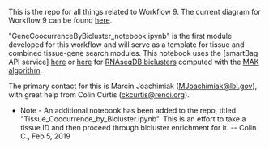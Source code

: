 This is the repo for all things related to Workflow 9. The current diagram for Workflow 9 can be found [here](https://www.lucidchart.com/documents/edit/22689882-2099-4acb-961a-fa6202f2cfd8/0).

"GeneCoocurrenceByBicluster_notebook.ipynb" is the first module developed for this workflow and will serve as a template for tissue and combined tissue-gene search modules.
This notebook uses the [smartBag API service] [here](https://smartbag.ncats.io/apidocs/) or [here](https://bicluster.renci.org/apidocs/) for [RNAseqDB biclusters](https://github.com/realmarcin/MAK_results/tree/master/results/RNAseqDB) computed with the [MAK algorithm](https://www.osti.gov/biblio/1347092-massive-associative-biclustering-mak-v1).

The primary contact for this is Marcin Joachimiak (MJoachimiak@lbl.gov), with great help from Colin Curtis (ckcurtis@renci.org).

* Note - An additional notebook has been added to the repo, titled "Tissue_Coocurrence_by_Bicluster.ipynb". This is an effort to take a tissue ID and then proceed through bicluster enrichment for it. -- Colin C., Feb 5, 2019